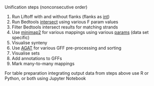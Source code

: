 Unification steps (nonconsecutive order)

1. Run Liftoff with and without flanks (flanks as [int](https://github.com/NIB-SI/Liftoff))
2. Run Bedtools [intersect](https://bedtools.readthedocs.io/en/latest/content/tools/intersect.html) using various F param values
3. Filter Bedtools intersect results for matching strands
4. Use [minimap2](https://github.com/lh3/minimap2) for various mappings using various [params](https://lh3.github.io/minimap2/minimap2.html) (data set specific)
5. Visualise synteny
6. Use [AGAT](https://github.com/NBISweden/AGAT) for various GFF pre-processing and sorting
7. Visualise sets
8. Add annotations to GFFs
9. Mark many-to-many mappings

For table preparation integrating output data from steps above use R or Python, or both using Jupyter Notebook
